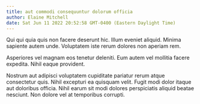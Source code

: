 ```yaml
---
title: aut commodi consequuntur dolorum officia
author: Elaine Mitchell
date: Sat Jun 11 2022 20:52:58 GMT-0400 (Eastern Daylight Time)
---
```

Qui qui quia quis non facere deserunt hic. Illum eveniet aliquid. Minima sapiente autem unde. Voluptatem iste rerum dolores non aperiam rem.

 Asperiores vel magnam eos tenetur deleniti. Eum autem vel mollitia facere expedita. Nihil eaque provident.

 Nostrum aut adipisci voluptatem cupiditate pariatur rerum atque consectetur quis. Nihil excepturi ea quisquam velit. Fugit modi dolor itaque aut doloribus officia. Nihil earum sit modi dolores perspiciatis aliquid beatae nesciunt. Non dolore vel at temporibus corrupti.